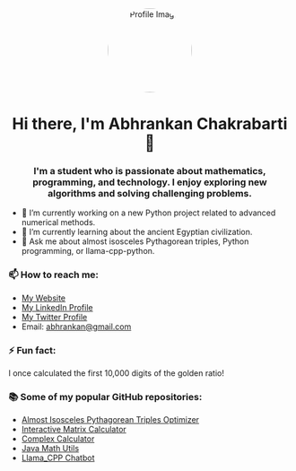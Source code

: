 <div align="center">
  <img src="https://i.ibb.co/PzLB6fn/IMG-20210622-133515-2.jpg" alt="Profile Image" style="border-radius: 50%; width: 150px; height: 150px;">
</div>
<h1 align="center">Hi there, I'm Abhrankan Chakrabarti 👋</h1>

<h3 align="center">I'm a student who is passionate about mathematics, programming, and technology. I enjoy exploring new algorithms and solving challenging problems.</h3>

- 🔭 I’m currently working on a new Python project related to advanced numerical methods.
- 🌱 I’m currently learning about the ancient Egyptian civilization.
- 💬 Ask me about almost isosceles Pythagorean triples, Python programming, or llama-cpp-python.

### 📫 How to reach me:

- [My Website](https://abhrankan.w3spaces.com)
- [My LinkedIn Profile](https://www.linkedin.com/in/abhrankan-chakrabarti-159460214/)
- [My Twitter Profile](https://twitter.com/AbhrankanC)
- Email: abhrankan@gmail.com

### ⚡ Fun fact:

I once calculated the first 10,000 digits of the golden ratio!

### 📚 Some of my popular GitHub repositories:

- [Almost Isosceles Pythagorean Triples Optimizer](https://github.com/Abhrankan-Chakrabarti/almost-isosceles-pythagorean-triples)
- [Interactive Matrix Calculator](https://github.com/Abhrankan-Chakrabarti/Interactive-Matrix-Calculator)
- [Complex Calculator](https://github.com/Abhrankan-Chakrabarti/ComplexCalculator)
- [Java Math Utils](https://github.com/Abhrankan-Chakrabarti/java-math-utils)
- [Llama_CPP Chatbot](https://github.com/Abhrankan-Chakrabarti/llama_cpp_chatbot)